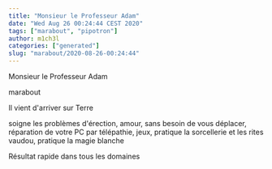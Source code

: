 ```yaml
---
title: "Monsieur le Professeur Adam"
date: "Wed Aug 26 00:24:44 CEST 2020"
tags: ["marabout", "pipotron"]
author: m1ch3l
categories: ["generated"]
slug: "marabout/2020-08-26-00:24:44"
---
```


Monsieur le Professeur Adam

marabout

Il vient d'arriver sur Terre

soigne les problèmes d'érection, amour, sans besoin de vous déplacer, réparation de votre PC par télépathie, jeux, pratique la sorcellerie et les rites vaudou, pratique la magie blanche

Résultat rapide dans tous les domaines
